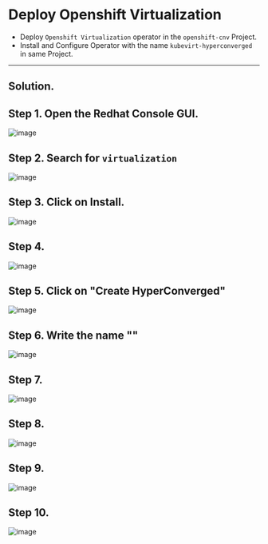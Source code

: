 # Deploy Openshift Virtualization
- Deploy `Openshift Virtualization` operator in the `openshift-cnv` Project.
- Install and Configure Operator with the name `kubevirt-hyperconverged` in same Project.
---
## Solution.
## Step 1. Open the Redhat Console GUI.
![image](https://github.com/user-attachments/assets/511e6bca-0160-4793-801e-689780157dea)


## Step 2. Search for `virtualization`

![image](https://github.com/user-attachments/assets/afc5ea35-de7f-4306-9588-8d14f33fd3c4)

## Step 3. Click on Install.

![image](https://github.com/user-attachments/assets/55b7c0d9-0f51-4acd-b34e-c08efb9b02e4)


## Step 4. 
![image](https://github.com/user-attachments/assets/9688d243-70fa-4972-871a-6e8464438533)

## Step 5. Click on "Create HyperConverged"

![image](https://github.com/user-attachments/assets/8cd66122-06bd-4720-82dc-87208e3789dc)

## Step 6. Write the name ""
![image](https://github.com/user-attachments/assets/eb9ad5b3-9dc0-4b30-9f5b-d30a217deed9)

## Step 7. 
![image](https://github.com/user-attachments/assets/2fa96e59-7b49-4de5-b032-ce8cfc7eeef5)

## Step 8. 

![image](https://github.com/user-attachments/assets/e9a3ef93-cafc-447e-b7f8-0749df8c446e)

## Step 9. 

![image](https://github.com/user-attachments/assets/ba47b05f-0d44-4808-b2d3-7fadb14ffa5d)

## Step 10.

![image](https://github.com/user-attachments/assets/76827bf5-9db1-4e4e-b938-d0968e7c711c)


